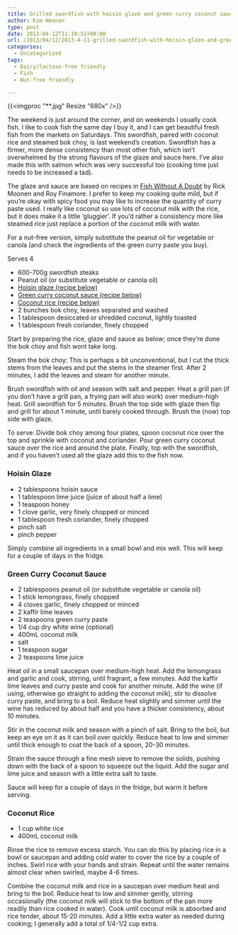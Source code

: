 ```yaml
---
title: Grilled swordfish with hoisin glaze and green curry coconut sauce
author: Kim Heenan
type: post
date: 2013-04-12T11:19:51+00:00
url: /2013/04/12/2013-4-11-grilled-swordfish-with-hoisin-glaze-and-green-curry-coconut-sauce/
categories:
  - Uncategorized
tags:
  - Dairy/lactose-free friendly
  - Fish
  - Nut-free friendly

---
```


{{<imgproc "**.jpg" Resize "680x" />}}

The weekend is just around the corner, and on weekends I usually cook fish. I like to cook fish the same day I buy it, and I can get beautiful fresh fish from the markets on Saturdays. This swordfish, paired with coconut rice and steamed bok choy, is last weekend’s creation. Swordfish has a firmer, more dense consistency than most other fish, which isn’t overwhelmed by the strong flavours of the glaze and sauce here. I’ve also made this with salmon which was very successful too (cooking time just needs to be increased a tad).

<!--more-->

The glaze and sauce are based on recipes in [Fish Without A Doubt][fish-without-a-doubt] by Rick Moonen and Roy Finamore. I prefer to keep my cooking quite mild, but if you’re okay with spicy food you may like to increase the quantity of curry paste used. I really like coconut so use lots of coconut milk with the rice, but it does make it a little ‘gluggier’. If you’d rather a consistency more like steamed rice just replace a portion of the coconut milk with water.

For a nut-free version, simply substitute the peanut oil for vegetable or canola (and check the ingredients of the green curry paste you buy).

Serves 4

  * 600-700g swordfish steaks
  * Peanut oil (or substitute vegetable or canola oil)
  * [Hoisin glaze (recipe below)](#hoisinglaze)
  * [Green curry coconut sauce (recipe below)](#greencurrycoconutsauce)
  * [Coconut rice (recipe below)](#coconutrice)
  * 2 bunches bok choy, leaves separated and washed
  * 1 tablespoon desiccated or shredded coconut, lightly toasted
  * 1 tablespoon fresh coriander, finely chopped

Start by preparing the rice, glaze and sauce as below; once they’re done the bok choy and fish wont take long.

Steam the bok choy: This is perhaps a bit unconventional, but I cut the thick stems from the leaves and put the stems in the steamer first. After 2 minutes, I add the leaves and steam for another minute.

Brush swordfish with oil and season with salt and pepper. Heat a grill pan (if you don’t have a grill pan, a frying pan will also work) over medium-high heat. Grill swordfish for 5 minutes. Brush the top side with glaze then flip and grill for about 1 minute, until barely cooked through. Brush the (now) top side with glaze.

To serve: Divide bok choy among four plates, spoon coconut rice over the top and sprinkle with coconut and coriander. Pour green curry coconut sauce over the rice and around the plate. Finally, top with the swordfish, and if you haven’t used all the glaze add this to the fish now.

### <a name="hoisinglaze"></a> Hoisin Glaze

  * 2 tablespoons hoisin sauce
  * 1 tablespoon lime juice (juice of about half a lime)
  * 1 teaspoon honey
  * 1 clove garlic, very finely chopped or minced
  * 1 tablespoon fresh coriander, finely chopped
  * pinch salt
  * pinch pepper

Simply combine all ingredients in a small bowl and mix well. This will keep for a couple of days in the fridge.

### <a name="greencurrycoconutsauce"></a> Green Curry Coconut Sauce

  * 2 tablespoons peanut oil (or substitute vegetable or canola oil)
  * 1 stick lemongrass, finely chopped
  * 4 cloves garlic, finely chopped or minced
  * 2 kaffir lime leaves
  * 2 teaspoons green curry paste
  * 1/4 cup dry white wine (optional)
  * 400mL coconut milk
  * salt
  * 1 teaspoon sugar
  * 2 teaspoons lime juice

Heat oil in a small saucepan over medium-high heat. Add the lemongrass and garlic and cook, stirring, until fragrant, a few minutes. Add the kaffir lime leaves and curry paste and cook for another minute. Add the wine (if using, otherwise go straight to adding the coconut milk), stir to dissolve curry paste, and bring to a boil. Reduce heat slightly and simmer until the wine has reduced by about half and you have a thicker consistency, about 10 minutes.

Stir in the coconut milk and season with a pinch of salt. Bring to the boil, but keep an eye on it as it can boil over quickly. Reduce heat to low and simmer until thick enough to coat the back of a spoon, 20-30 minutes.

Strain the sauce through a fine mesh sieve to remove the solids, pushing down with the back of a spoon to squeeze out the liquid. Add the sugar and lime juice and season with a little extra salt to taste.

Sauce will keep for a couple of days in the fridge, but warm it before serving.

### <a name="coconutrice"></a> Coconut Rice

  * 1 cup white rice
  * 400mL coconut milk

Rinse the rice to remove excess starch. You can do this by placing rice in a bowl or saucepan and adding cold water to cover the rice by a couple of inches. Swirl rice with your hands and strain. Repeat until the water remains almost clear when swirled, maybe 4-6 times.

Combine the coconut milk and rice in a saucepan over medium heat and bring to the boil. Reduce heat to low and simmer gently, stirring occasionally (the coconut milk will stick to the bottom of the pan more readily than rice cooked in water). Cook until coconut milk is absorbed and rice tender, about 15-20 minutes. Add a little extra water as needed during cooking; I generally add a total of 1/4-1/2 cup extra.

 [fish-without-a-doubt]: http://www.amazon.com/Fish-Without-Doubt-Essential-Companion/dp/061853119X%3FSubscriptionId%3D0ENGV10E9K9QDNSJ5C82%26tag%3Dfredel09-20%26linkCode%3Dxm2%26camp%3D2025%26creative%3D165953%26creativeASIN%3D061853119X